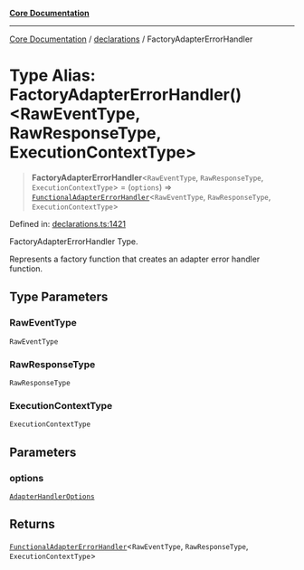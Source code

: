 [**Core Documentation**](../../README.md)

***

[Core Documentation](../../README.md) / [declarations](../README.md) / FactoryAdapterErrorHandler

# Type Alias: FactoryAdapterErrorHandler()\<RawEventType, RawResponseType, ExecutionContextType\>

> **FactoryAdapterErrorHandler**\<`RawEventType`, `RawResponseType`, `ExecutionContextType`\> = (`options`) => [`FunctionalAdapterErrorHandler`](FunctionalAdapterErrorHandler.md)\<`RawEventType`, `RawResponseType`, `ExecutionContextType`\>

Defined in: [declarations.ts:1421](https://github.com/stonemjs/core/blob/b1f29857c7f1e529739f22d486494bed3b22d2c6/src/declarations.ts#L1421)

FactoryAdapterErrorHandler Type.

Represents a factory function that creates an adapter error handler function.

## Type Parameters

### RawEventType

`RawEventType`

### RawResponseType

`RawResponseType`

### ExecutionContextType

`ExecutionContextType`

## Parameters

### options

[`AdapterHandlerOptions`](../interfaces/AdapterHandlerOptions.md)

## Returns

[`FunctionalAdapterErrorHandler`](FunctionalAdapterErrorHandler.md)\<`RawEventType`, `RawResponseType`, `ExecutionContextType`\>
